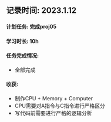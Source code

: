 ## 记录时间: 2023.1.12

#### 计划任务: 完成proj05

#### 学习时长: 10h

#### 任务完成情况: 
* 全部完成

#### 收获:
* 制作CPU + Memory + Computer
* CPU需要对A指令与C指令进行严格区分
* 写代码前需要进行严格的逻辑分析

